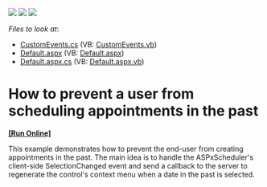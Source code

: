 <!-- default badges list -->
![](https://img.shields.io/endpoint?url=https://codecentral.devexpress.com/api/v1/VersionRange/128547538/13.1.4%2B)
[![](https://img.shields.io/badge/Open_in_DevExpress_Support_Center-FF7200?style=flat-square&logo=DevExpress&logoColor=white)](https://supportcenter.devexpress.com/ticket/details/E1071)
[![](https://img.shields.io/badge/📖_How_to_use_DevExpress_Examples-e9f6fc?style=flat-square)](https://docs.devexpress.com/GeneralInformation/403183)
<!-- default badges end -->
<!-- default file list -->
*Files to look at*:

* [CustomEvents.cs](./CS/WebSite/App_Code/CustomEvents.cs) (VB: [CustomEvents.vb](./VB/WebSite/App_Code/CustomEvents.vb))
* [Default.aspx](./CS/WebSite/Default.aspx) (VB: [Default.aspx](./VB/WebSite/Default.aspx))
* [Default.aspx.cs](./CS/WebSite/Default.aspx.cs) (VB: [Default.aspx.vb](./VB/WebSite/Default.aspx.vb))
<!-- default file list end -->
# How to prevent a user from scheduling appointments in the past
<!-- run online -->
**[[Run Online]](https://codecentral.devexpress.com/e1071/)**
<!-- run online end -->


<p>This example demonstrates how to prevent the end-user from creating appointments in the past. The main idea is to handle the ASPxScheduler's client-side SelectionChanged event and send a callback to the server to regenerate the control's context menu when a date in the past is selected.</p>

<br/>



